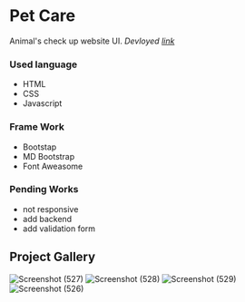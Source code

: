 # Pet Care
Animal's check up website UI. *Devloyed [link](https://jagrati1213.github.io/Pet-Demo/)*
### Used language 
- HTML 
- CSS
- Javascript
### Frame Work
- Bootstap
- MD Bootstrap
- Font Aweasome
### Pending Works
- not responsive
- add backend
- add validation form
## Project Gallery
![Screenshot (527)](https://user-images.githubusercontent.com/85276293/194705291-212daa92-89f4-4d13-929f-a93abae27f90.png)
![Screenshot (528)](https://user-images.githubusercontent.com/85276293/194705294-f26d5d98-0710-4a48-a248-e55642141b27.png)
![Screenshot (529)](https://user-images.githubusercontent.com/85276293/194705295-0ac1c577-d564-44b0-88bd-1dd03323b620.png)
![Screenshot (526)](https://user-images.githubusercontent.com/85276293/194705297-37bbe034-27ed-4b6c-8dbe-642350213cde.png)
##
